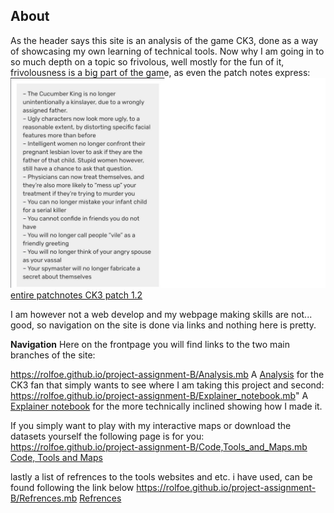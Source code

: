 About
--

As the header says this site is an analysis of the game CK3, done as a way of showcasing my own learning of technical tools.
Now why I am going in to so much depth on a topic so frivolous, well mostly for the fun of it, frivolousness is a big part of the game, as even the patch notes express:
<img src="images/CK3 funny.png" alt="hi" class="inline"/>
[entire patchnotes CK3 patch 1.2](https://www.crusaderkings.com/en/news/dev-diary-45-1-2-patch-notes?utm_source=stcom-owned&utm_medium=social-owned&utm_content=post&utm_campaign=crki3_ck_20201123_cawe_dd)


I am however not a web develop and my webpage making skills are not... good, so navigation on the site is done via links and nothing here is pretty.

**Navigation**
Here on the frontpage you will find links to the two main branches of the site:

https://rolfoe.github.io/project-assignment-B/Analysis.mb
A <a href="Analysis.mb">Analysis</a> for the CK3 fan that simply wants to see where I am taking this project and second:
https://rolfoe.github.io/project-assignment-B/Explainer_notebook.mb"
A <a href="/Explainer_notebook.mb">Explainer notebook</a> for the more technically inclined showing how I made it. 

If you simply want to play with my interactive maps or download the datasets yourself the following page is for you:
https://rolfoe.github.io/project-assignment-B/Code,Tools_and_Maps.mb
<a href="/Code,Tools_and_Maps.mb">Code, Tools and Maps</a>

lastly a list of refrences to the tools websites and etc. i have used, can be found following the link below
https://rolfoe.github.io/project-assignment-B/Refrences.mb
<a href="/Refrences.mb">Refrences</a>

